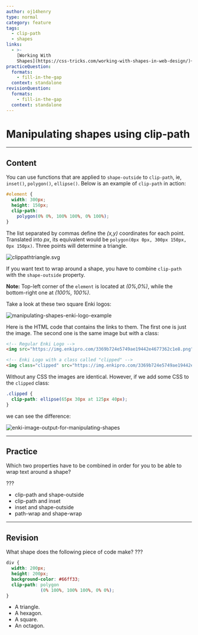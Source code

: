 ```yaml
---
author: oj14henry
type: normal
category: feature
tags:
  - clip-path
  - shapes
links:
  - >-
    [Working With
    Shapes](https://css-tricks.com/working-with-shapes-in-web-design/){Article}
practiceQuestion:
  formats:
    - fill-in-the-gap
  context: standalone
revisionQuestion:
  formats:
    - fill-in-the-gap
  context: standalone
---
```


# Manipulating shapes using clip-path


---

## Content

You can use functions that are applied to `shape-outside` to `clip-path`, ie, `inset()`, `polygon()`, `ellipse()`.
Below is an example of `clip-path` in action:

```css
#element {
  width: 300px;
  height: 150px;
  clip-path:
    polygon(0% 0%, 100% 100%, 0% 100%);
}
```

The list separated by commas define the *(x,y)* coordinates for each point. Translated into *px*, its equivalent would be `polygon(0px 0px, 300px 150px, 0px 150px)`. Three points will determine a triangle.

![clippathtriangle.svg](https://img.enkipro.com/9b9a4914d020ad42c618f59d8fe30abf.png)

If you want text to wrap around a shape, you have to combine `clip-path` with the `shape-outside` property.

**Note:** Top-left corner of the `element` is located at *(0%,0%)*, while the bottom-right one at *(100%, 100%)*.

Take a look at these two square Enki logos:

![manipulating-shapes-enki-logo-example](https://img.enkipro.com/3dc5e3eea131276d0e75a779141a2fc9.png)

Here is the HTML code that contains the links to them. The first one is just the image. The second one is the same image but with a class:
```html
<!-- Regular Enki Logo -->
<img src="https://img.enkipro.com/3369b724e5749ae19442e4677362c1e8.png">

<!-- Enki Logo with a class called "clipped" -->
<img class="clipped" src="https://img.enkipro.com/3369b724e5749ae19442e4677362c1e8.png">
```

Without any CSS the images are identical. However, if we add some CSS to the `clipped` class:
```css
.clipped { 
  clip-path: ellipse(65px 30px at 125px 40px);
}
```

we can see the difference:

![enki-image-output-for-manipulating-shapes](https://img.enkipro.com/a50732d668d8f66212f89a8420942551.png)


---

## Practice

Which two properties have to be combined in order for you to be able to wrap text around a shape?

???

- clip-path and shape-outside
- clip-path and inset
- inset and shape-outside
- path-wrap and shape-wrap


---

## Revision

What shape does the following piece of code make? ???

```css
div {
  width: 200px;
  height: 200px;
  background-color: #66ff33;
  clip-path: polygon
             (0% 100%, 100% 100%, 0% 0%);
}
```

- A triangle.
- A hexagon.
- A square.
- An octagon.
